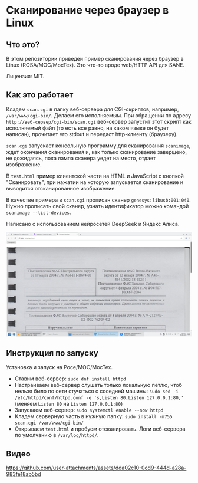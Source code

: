 # Сканирование через браузер в Linux

## Что это?

В этом репозитории приведен пример сканирования через браузер в Linux (ROSA/МОС/МосТех). Это что-то вроде web/HTTP API для SANE.

Лицензия: MIT.

## Как это работает

Кладем `scan.cgi` в папку веб-сервера для CGI-скриптов, например, `/var/www/cgi-bin/`. Делаем его исполняемым. При обращении по адресу `http://веб-сервер/cgi-bin/scan.cgi` веб-сервер запустит этот скрипт как исполняемый файл (то есть все равно, на каком языке он будет написан), прочитает его stdout и передаст http-клиенту (браузеру).

`scan.cgi` запускает консольную программу для сканирования `scanimage`, ждет окончания сканирования и, как только сканирование завершено, не дожидаясь, пока лампа сканера уедет на место, отдает изображение.

В `test.html` пример клиентской части на HTML и JavaScript с кнопкой "Сканировать", при нажатии на которую запускается сканирование и выводится отсканированное изображение.

В качестве примера в `scan.cgi` прописан сканер `genesys:libusb:001:040`. Нужно прописать свой сканер, узнать идентификатор можно командой `scanimage --list-devices`.

Написано с использованием нейросетей DeepSeek и Яндекс Алиса.

![Пример](screenshot.jpg)

## Инструкция по запуску

Установка и запуск на Росе/МОС/МосТех.

* Ставим веб-сервер: `sudo dnf install httpd`
* Настраиваем веб-сервер слушать только локальную петлю, чтоб нельзя было по сети стучаться с соседней машины: `sudo sed -i /etc/httpd/conf/httpd.conf -e 's,Listen 80,Listen 127.0.0.1:80,'` (меняем `Listen 80` на `Listen 127.0.0.1:80`)
* Запускаем веб-сервер: `sudo systemctl enable --now httpd`
* Кладем серверную часть в нужную папку: `sudo install -m755 scan.cgi /var/www/cgi-bin/`
* Открываем `test.html` и пробуем отсканировать. Логи веб-сервера по умолчанию в `/var/log/httpd/`.

## Видео

https://github.com/user-attachments/assets/dda02c10-0cd9-444d-a28a-983fe18ab5bd

